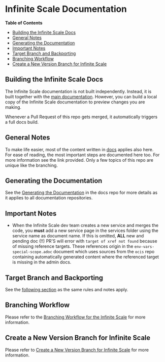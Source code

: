 # Infinite Scale Documentation

**Table of Contents**

* [Building the Infinite Scale Docs](#building-the-infinite-scale-docs)
* [General Notes](#general-notes)
* [Generating the Documentation](#generating-the-documentation)
* [Important Notes](#important-notes)
* [Target Branch and Backporting](#target-branch-and-backporting)
* [Branching Workflow](#branching-workflow)
* [Create a New Version Branch for Infinite Scale](#create-a-new-version-branch-for-infinite-scale)

## Building the Infinite Scale Docs

The Infinite Scale documentation is not built independently. Instead, it is built together with the [main documentation](https://github.com/owncloud/docs/). However, you can build a local copy of the Infinite Scale documentation to preview changes you are making.

Whenever a Pull Request of this repo gets merged, it automatically triggers a full docs build.

## General Notes

To make life easier, most of the content written in [docs](https://github.com/owncloud/docs#readme) applies also here. For ease of reading, the most important steps are documented here too. For more information see the link provided. Only a few topics of this repo are unique like the branching.

## Generating the Documentation

See the [Generating the Documentation](https://github.com/owncloud/docs#generating-the-documentation) in the docs repo for more details as it applies to all documentation repositories.

## Important Notes

* When the Infinite Scale dev team creates a new service and merges the code, you **must** add a new service page in the services folder using the service name as document name. If this is omitted, **ALL** new and pending doc (!!) PR'S will error with `target of xref not found` because of missing reference targets. These references origin in the `env-vars-special-scope.adoc` document which uses sources from the `ocis` repo containing automatically generated content where the referenced target is missing in the admin docs.

## Target Branch and Backporting

See the [following section](https://github.com/owncloud/docs#target-branch-and-backporting) as the same rules and notes apply.

## Branching Workflow

Please refer to the [Branching Workflow for the Infinite Scale](./docs/the-branching-workflow.md) for more information.

## Create a New Version Branch for Infinite Scale

Please refer to [Create a New Version Branch for Infinite Scale](./docs/new-version-branch.md) for more information.
